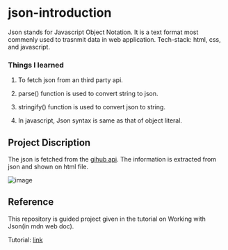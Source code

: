 # json-introduction
Json stands for Javascript Object Notation. It is a text format most commenly used to trasnmit data in web application. 
Tech-stack: html, css, and javascript.

### Things I learned 
1. To fetch json from an third party api.

2. parse() function is used to convert string to json.

3. stringify() function is used to convert json to string.

4. In javascript, Json syntax is same as that of object literal.

## Project Discription

The json is fetched from the [gihub api](https://mdn.github.io/learning-area/javascript/oojs/json/superheroes.json). The information is extracted from json and shown on html file.

![image](https://user-images.githubusercontent.com/93717582/233822111-cecbdd16-efc9-42e4-8a69-65b36d847af1.png)


## Reference
This repository is guided project given in the tutorial on Working with Json(in mdn web doc).

Tutorial: [link](https://developer.mozilla.org/en-US/docs/Learn/JavaScript/Objects/JSON)
